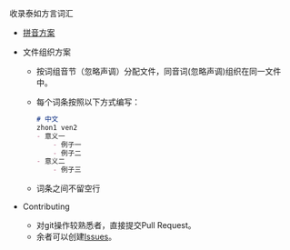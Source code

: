 收录泰如方言词汇

- [拼音方案](http://taerv.nguyoeh.com/拼音方案介绍/)

- 文件组织方案

  - 按词组音节（忽略声调）分配文件，同音词(忽略声调)组织在同一文件中。

  - 每个词条按照以下方式编写：

    ```md
    # 中文
    zhon1 ven2
    - 意义一
    	- 例子一
    	- 例子二
    - 意义二
    	- 例子三
    ```

  - 词条之间不留空行

- Contributing
  - 对git操作较熟悉者，直接提交Pull Request。
  - 余者可以创建[Issues](https://github.com/hqzxzwb/taerv_czdin_jihua/issues)。

